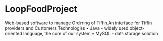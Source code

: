 # LoopFoodProject
Web-based software to manage Ordering of Tiffin.An interface for Tiffin providers and Customers
Technologies
•	Java - widely used object-oriented language, the core of our system
•	MySQL - data storage solution
